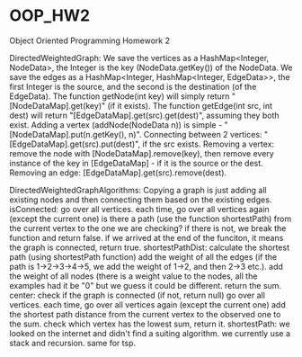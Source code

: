 # OOP_HW2
Object Oriented Programming Homework 2

DirectedWeightedGraph:
We save the vertices as a HashMap<Integer, NodeData>, the Integer is the key (NodeData.getKey()) of the NodeData.
We save the edges as a HashMap<Integer, HashMap<Integer, EdgeData>>, the first Integer is the source, and the second is the destination (of the EdgeData).
The function getNode(int key) will simply return "[NodeDataMap].get(key)" (if it exists).
The function getEdge(int src, int dest) will return "[EdgeDataMap].get(src).get(dest)", assuming they both exist.
Adding a vertex (addNode(NodeData n)) is simple - "[NodeDataMap].put(n.getKey(), n)".
Connecting between 2 vertices: "[EdgeDataMap].get(src).put(dest)", if the src exists.
Removing a vertex: remove the node with [NodeDataMap].remove(key), then remove every instance of the key in [EdgeDataMap] - if it is the source or the dest.
Removing an edge: [EdgeDataMap].get(src).remove(dest).

DirectedWeightedGraphAlgorithms:
Copying a graph is just adding all existing nodes and then connecting them based on the existing edges.
isConnected:
go over all vertices.
each time, go over all vertices again (except the current one)
is there a path (use the function shortestPath) from the current vertex to the one we are checking? if there is not, we break the function and return false.
if we arrived at the end of the funciton, it means the graph is connected, return true.
shortestPathDist:
calculate the shortest path (using shortestPath function)
add the weight of all the edges (if the path is 1->2->3->4->5, we add the weight of 1->2, and then 2->3 etc.).
add the weight of all nodes (there is a weight value to the nodes, all the examples had it be "0" but we guess it could be different.
return the sum.
center:
check if the graph is connected (if not, return null)
go over all vertices.
each time, go over all vertices again (except the current one)
add the shortest path distance from the current vertex to the observed one to the sum.
check which vertex has the lowest sum, return it.
shortestPath: we looked on the internet and didn't find a suiting algorithm. we currently use a stack and recursion. same for tsp.
